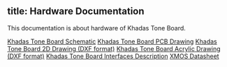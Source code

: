 title: Hardware Documentation
---

This documentation is about hardware of Khadas Tone Board.

[Khadas Tone Board Schematic]()
[Khadas Tone Board  PCB Drawing]()
[Khadas Tone Board  2D Drawing (DXF format)]()
[Khadas Tone Board  Acrylic Drawing (DXF format)]()
[Khadas Tone Board  Interfaces Description]()
[XMOS Datasheet]()


